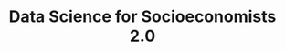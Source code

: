 ---
id: "ddsoec2" # nochmal überlegen
method: "Vorlesung und Übung"
institution: "Fakultät für Wirtschafts- und Sozialwissenschaften"
title: "Data Science for Socioeconomists 2.0"
title_project:
title_short: "DDSOEC2"
period: "Sep 24 ­­- July 25 (11 months)"
foerderlinie: "Fachspezifische Data Literacy"
round: "3"
filter: "3"
lecture2go: "68603"
uhh_url: "https://www.hcl.uni-hamburg.de/ddlitlab/data-literacy-lehrlabor/erste-foerderrunde/04-dcl.html"
contributors: "Victoria Hünewaldt"
mentor: "Prof. Dr. Ulrich Fritsche, Lisa Wegner, Junbo Huang"
quote:
text: |
    ### Ausrichtung des Projekts

    Ziel des Projekts ist, Studierenden der Sozialökonomie Data Science näherzubringen. In einem hybriden Kurs sollen sie theoretisches und praktisches Wissen über Regressions- und Klassifikationsverfahren erlernen. Die Vorlesung wird durch Code-Beispiele ergänzt, sodass bereits hier "hands-on" Wissen vermittelt wird. In der Übung wird das erworbene Wissen durch kleine Übungsaufgaben praktisch angewendet. Die Studierenden arbeiten kollaborativ in Kleingruppen mit JupyterHub und dokumentieren ihre Ergebnisse in Quarto, erlernen Projektdokumentation und erwerben Wissen via Pair-Programming.

    Zwei Übungsleiterinnen bereiten das Material vor und geben eine Einführung. Sie unterstützen die Studierenden auch in der Gruppenarbeitsphase, wobei die Studierenden ermuntert werden, sich gegenseitig zu helfen und Probleme gemeinsam zu lösen. Am Ende einer Übungssession werden verschiedene Lösungsansätze im Plenum besprochen.

    Ziele des Kurses sind es, Unsicherheiten im Umgang mit Daten abzubauen und das Programmieren mit R anhand fachnaher Beispiele zu vermitteln. Nach Abschluss sollen die Studierenden selbstständig Datenanalysen für eigene Forschungsprojekte durchführen können. Zusätzlich bereitet der Kurs auf kollaboratives Arbeiten vor und ermutigt zur gemeinsamen Problemlösung.

    ### Projektumsetzung

    Folgende zentrale Ergebnisse sollen erreicht werden: Eine Einführung in die praktische Bedeutung von Daten, statistischen/machine learning-Methoden und "Big Data" für wirtschafts- und sozialwissenschaftliche Fragen.

    Darauf folgt eine grundlegende Einführung in die Programmierung mit R, was den Studierenden ermöglicht, eigenständig kleinere Forschungsprojekte zu erstellen und den Code anderer Forschender nachzuvollziehen. Sie erlernen ein Spektrum von Data-Science-Methoden, einschließlich Datentransformationen, Visualisierung und einfachen Methoden des statistischen Lernens, wobei der Fokus auf "supervised learning" liegt.

    Grundlegende Ideen zu in-sample/out-of-sample Prognose- bzw. Klassifikationsperformance sowie das Problem der Dimensionsreduktion (z.B. bei Lasso- und Ridge-Modellen oder Pruning von Regressionsbäumen) werden behandelt. Praktische Programmiererfahrung werden an konkreten Beispielen aus der Sozial- und Wirtschaftswissenschaft vermittelt. Quarto-Präsentationen in der Vorlesung erklären parallel zu theoretischen Konzepten die Umsetzung mit Code-Snippets, die als Basis für eigene Analysen in den Übungen dienen.

    Die Erstellung von Grafiken und das theoretische Wissen über Design-Prinzipien für Datenvisualisierungen werden praktisch und theoretisch erlernt, um für empirische Daten in Studien- und Abschlussarbeiten nutzen zu können. Studierende werden zudem für Prinzipien von Open Science und Reproduzierbarkeit sensibilisiert.

    Praxisvorträge von Absolvent:innen des Fachbereichs Sozialökonomie die gegen Ende des Semesters geplant sind, sollen Einblicke in berufliche Entwicklungsmöglichkeiten im Bereich Data Science geben und zur Berufsfeldorientierung beitragen.

image: "https://www.hcl.uni-hamburg.de/16954251/stable-diffusion-data-visualisation-94e896d544a778c9df6da1c6d6aa5efeb3de405f.jpg"
image_credit: "Scott Graham / unsplash"
link_external:
stine:
---